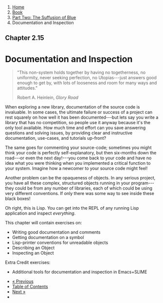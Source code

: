 <ol class="breadcrumb">
  <li><a href="/">Home</a></li>
  <li><a href="/book/">Book</a></li>
  <li><a href="/book/2-0-0-overview/">Part Two: The Suffusion of Blue</a></li>
  <li class="active">Documentation and Inspection</li>
</ol>

## Chapter 2.15

# Documentation and Inspection

> "This non-system holds together by having no togetherness, no uniformity, never seeking perfection, no Utopias---just answers good enough to get by, with lots of looseness and room for many ways and attitudes."
> <footer>Robert A. Heinlein, <em>Glory Road</em></footer>

When exploring a new library, documentation of the source code is invaluable.  In some cases, the ultimate failure or success of a project can rest squarely on how well it has been documented---but lets say you write a library that has no competition, so people use it anyway because it's the only tool available.  How much time and effort can you save answering questions and solving issues, by providing clear and instructive documentation, use-cases, and tutorials up-front?

The same goes for commenting your source-code; sometimes you might think your code is perfectly self-explanatory, but then six-months down the road---or even the next day!---you come back to your code and have no idea what you were thinking when you implemented a critical function to your system.  Imagine how a newcomer to your source code might feel!

Another problem can be the opaqueness of objects. In any serious project, you have all these complex, structured objects running in your program---they could be from any number of libraries, each of which could be using very different conventions.  If only there was some way to see inside these black boxes!

Oh right, this is Lisp.  You can get into the REPL of any running Lisp application and inspect *everything*.

This chapter will contain exercises on:

* Writing good documentation and comments
* Getting documentation on a symbol
* Lisp-printer conventions for unreadable objects
* Describing an Object
* Inspecting an Object

Extra Credit exercises:

* Additional tools for documentation and inspection in Emacs+SLIME

<ul class="pager">
  <li class="previous"><a href="/book/2-14-0-tree-shaker/">&laquo; Previous</a></li>
  <li><a href="/book/">Table of Contents</a></li>
  <li class="next"><a href="/book/2-16-0-foreign-libs/">Next &raquo;</a><li>
</ul>
